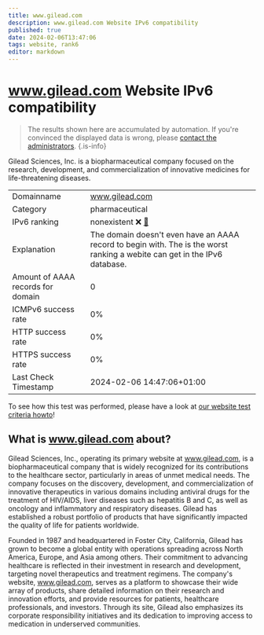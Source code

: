 ```yaml
---
title: www.gilead.com
description: www.gilead.com Website IPv6 compatibility
published: true
date: 2024-02-06T13:47:06
tags: website, rank6
editor: markdown
---
```


# www.gilead.com Website IPv6 compatibility

> The results shown here are accumulated by automation. If you're convinced the displayed data is wrong, please [contact the administrators](/howto/chat). 
{.is-info}

Gilead Sciences, Inc. is a biopharmaceutical company focused on the research, development, and commercialization of innovative medicines for life-threatening diseases.


|   |   |
| - | - |
| Domainname | www.gilead.com
| Category | pharmaceutical |
| IPv6 ranking | nonexistent :x: [🔗](/howto/ranking) |
| Explanation | The domain doesn't even have an AAAA record to begin with. The is the worst ranking a webite can get in the IPv6 database. |
| Amount of AAAA records for domain | 0 |
| ICMPv6 success rate | 0%|
| HTTP success rate | 0% |
| HTTPS success rate | 0% |
| Last Check Timestamp | 2024-02-06 14:47:06+01:00 |

To see how this test was performed, please have a look at [our website test criteria howto](/howto/testcriteria/website)!


## What is www.gilead.com about?
Gilead Sciences, Inc., operating its primary website at www.gilead.com, is a biopharmaceutical company that is widely recognized for its contributions to the healthcare sector, particularly in areas of unmet medical needs. The company focuses on the discovery, development, and commercialization of innovative therapeutics in various domains including antiviral drugs for the treatment of HIV/AIDS, liver diseases such as hepatitis B and C, as well as oncology and inflammatory and respiratory diseases. Gilead has established a robust portfolio of products that have significantly impacted the quality of life for patients worldwide.

Founded in 1987 and headquartered in Foster City, California, Gilead has grown to become a global entity with operations spreading across North America, Europe, and Asia among others. Their commitment to advancing healthcare is reflected in their investment in research and development, targeting novel therapeutics and treatment regimens. The company's website, www.gilead.com, serves as a platform to showcase their wide array of products, share detailed information on their research and innovation efforts, and provide resources for patients, healthcare professionals, and investors. Through its site, Gilead also emphasizes its corporate responsibility initiatives and its dedication to improving access to medication in underserved communities.


